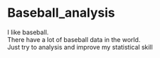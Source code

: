 # Baseball_analysis

I like baseball.  
There have a lot of baseball data in the world.  
Just try to analysis and improve my statistical skill
